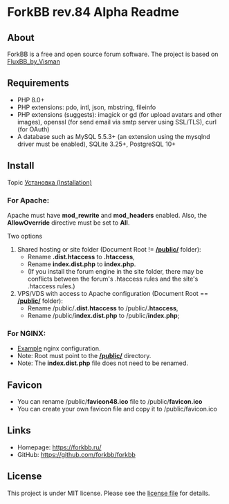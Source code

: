 # ForkBB rev.84 Alpha Readme

## About

ForkBB is a free and open source forum software. The project is based on [FluxBB_by_Visman](https://github.com/MioVisman/FluxBB_by_Visman)

## Requirements

* PHP 8.0+
* PHP extensions: pdo, intl, json, mbstring, fileinfo
* PHP extensions (suggests): imagick or gd (for upload avatars and other images), openssl (for send email via smtp server using SSL/TLS), curl (for OAuth)
* A database such as MySQL 5.5.3+ (an extension using the mysqlnd driver must be enabled), SQLite 3.25+, PostgreSQL 10+

## Install

Topic [Установка (Installation)](https://forkbb.ru/topic/28/ustanovka-installation)

### For Apache:

Apache must have **mod_rewrite** and **mod_headers** enabled. Also, the **AllowOverride** directive must be set to **All**.

Two options
1. Shared hosting or site folder (Document Root != [**/public/**](https://github.com/forkbb/forkbb/tree/master/public) folder):
    * Rename **.dist.htaccess** to **.htaccess**,
    * Rename **index.dist.php** to **index.php**.
    * (If you install the forum engine in the site folder, there may be conflicts between the forum's .htaccess rules and the site's .htaccess rules.)
2. VPS/VDS with access to Apache configuration (Document Root == [**/public/**](https://github.com/forkbb/forkbb/tree/master/public) folder):
    * Rename /public/**.dist.htaccess** to /public/**.htaccess**,
    * Rename /public/**index.dist.php** to /public/**index.php**;

### For NGINX:

* [Example](https://github.com/forkbb/forkbb/blob/master/nginx.dist.conf) nginx configuration.
* Note: Root must point to the [**/public/**](https://github.com/forkbb/forkbb/tree/master/public) directory.
* Note: The **index.dist.php** file does not need to be renamed.

## Favicon
* You can rename /public/**favicon48.ico** file to /public/**favicon.ico**
* You can create your own favicon file and copy it to /public/favicon.ico

## Links

* Homepage: https://forkbb.ru/
* GitHub: https://github.com/forkbb/forkbb

## License

This project is under MIT license. Please see the [license file](LICENSE) for details.
